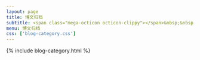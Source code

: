 ```yaml
---
layout: page
title: 博文归档
subtitle: <span class="mega-octicon octicon-clippy"></span>&nbsp;&nbsp; Take notes about everything new
menu: 博文归档
css: ['blog-category.css']
---
```

{% include blog-category.html %}